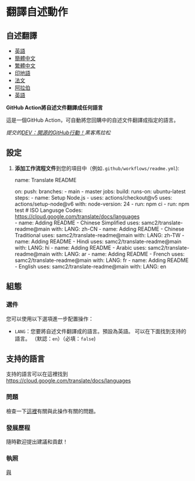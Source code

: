 # 翻譯自述動作

## 自述翻譯

-   [英語](README.md)
-   [簡體中文](README.zh-CN.md)
-   [繁體中文](README.zh-TW.md)
-   [印地語](README.hi.md)
-   [法文](README.fr.md)
-   [阿拉伯](README.ar.md)
-   [英語](README.en.md)

**GitHub Action將自述文件翻譯成任何語言**

這是一個GitHub Action，可自動將您回購中的自述文件翻譯成指定的語言。

_提交的[DEV：開源的GitHub行動！](https://dev.to/devteam/announcing-the-github-actions-hackathon-on-dev-3ljn)黑客馬拉松_

## 設定

1.  **添加工作流程文件**到您的項目中（例如`.github/workflows/readme.yml`):


    name: Translate README

    on:
      push:
        branches:
          - main
          - master
    jobs:
      build:
        runs-on: ubuntu-latest
        steps:
          - name: Setup Node.js
          - uses: actions/checkout@v5
            uses: actions/setup-node@v6
            with:
              node-version: 24
          - run: npm ci
          - run: npm test
          # ISO Langusge Codes: https://cloud.google.com/translate/docs/languages  
          - name: Adding README - Chinese Simplified
            uses: samc2/translate-readme@main
            with:
              LANG: zh-CN
          - name: Adding README - Chinese Traditional
            uses: samc2/translate-readme@main
            with:
              LANG: zh-TW
          - name: Adding README - Hindi
            uses: samc2/translate-readme@main
            with:
              LANG: hi
          - name: Adding README - Arabic
            uses: samc2/translate-readme@main
            with:
              LANG: ar
          - name: Adding README - French
            uses: samc2/translate-readme@main
            with:
              LANG: fr
          - name: Adding README - English
            uses: samc2/translate-readme@main
            with:
              LANG: en

## 組態

### 選件

您可以使用以下選項進一步配置操作：

-   `LANG`：您要將自述文件翻譯成的語言。預設為英語。 可以在下面找到支持的語言。
    （默認：`en`）（必填：`false`)

## 支持的語言

支持的語言可以在這裡找到<https://cloud.google.com/translate/docs/languages>

### 問題

檢查一下[這裡](https://github.com/samc2/translate-readme/issues/1)有關與此操作有關的問題。

### 發展歷程

隨時歡迎提出建議和貢獻！

### 執照

[與](./LICENSE)
